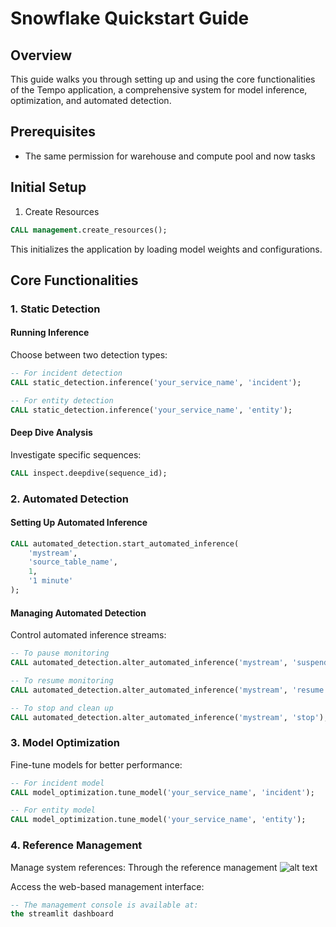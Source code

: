 # Snowflake Quickstart Guide

## Overview
This guide walks you through setting up and using the core functionalities of the Tempo application, a comprehensive system for model inference, optimization, and automated detection.

## Prerequisites
- The same permission for warehouse and compute pool and now tasks
## Initial Setup

1. Create Resources
```sql
CALL management.create_resources();
```
This initializes the application by loading model weights and configurations.

## Core Functionalities

### 1. Static Detection

#### Running Inference
Choose between two detection types:
```sql
-- For incident detection
CALL static_detection.inference('your_service_name', 'incident');

-- For entity detection
CALL static_detection.inference('your_service_name', 'entity');
```

#### Deep Dive Analysis
Investigate specific sequences:
```sql
CALL inspect.deepdive(sequence_id);
```

### 2. Automated Detection

#### Setting Up Automated Inference
```sql
CALL automated_detection.start_automated_inference(
    'mystream',
    'source_table_name',
    1,
    '1 minute'
);
```

#### Managing Automated Detection
Control automated inference streams:
```sql
-- To pause monitoring
CALL automated_detection.alter_automated_inference('mystream', 'suspend');

-- To resume monitoring
CALL automated_detection.alter_automated_inference('mystream', 'resume');

-- To stop and clean up
CALL automated_detection.alter_automated_inference('mystream', 'stop');
```

### 3. Model Optimization

Fine-tune models for better performance:
```sql
-- For incident model
CALL model_optimization.tune_model('your_service_name', 'incident');

-- For entity model
CALL model_optimization.tune_model('your_service_name', 'entity');
```

### 4. Reference Management

Manage system references:
Through the reference management 
![alt text](/img/referenceManagement.png)

Access the web-based management interface:
```sql
-- The management console is available at:
the streamlit dashboard
```